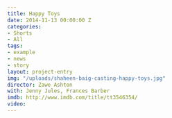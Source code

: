 ```yaml
---
title: Happy Toys
date: 2014-11-13 00:00:00 Z
categories:
- Shorts
- All
tags:
- example
- news
- story
layout: project-entry
img: "/uploads/shaheen-baig-casting-happy-toys.jpg"
director: Zawe Ashton
with: Jenny Jules, Frances Barber
imdb: http://www.imdb.com/title/tt3546354/
video: 
---
```


